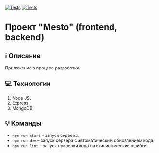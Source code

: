 [![Tests](https://github.com/IvanMonichev/express-mesto-gha/actions/workflows/tests-13-sprint.yml/badge.svg)](https://github.com/IvanMonichev/express-mesto-gha/actions/workflows/tests-13-sprint.yml) [![Tests](https://github.com/IvanMonichev/express-mesto-gha/actions/workflows/tests-14-sprint.yml/badge.svg)](https://github.com/IvanMonichev/express-mesto-gha/actions/workflows/tests-14-sprint.yml)
# Проект "Mesto" (frontend, backend)

## ℹ️ Описание
Приложение в процесе разработки.

## 💻 Технологии 
1. Node JS.
2. Express.
3. MongoDB


## 💡 Команды

- `npm run start` – запуск сервера.
- `npm run dev` – запуск сервера с автоматическим обновлением кода.
- `npm run lint` – запуск проверки кода на стилистические ошибки.
